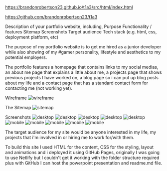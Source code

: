 https://brandonrobertson23.github.io/t1a3/src/html/index.html

https://github.com/brandonrobertson23/t1a3

Description of your portfolio website, including,
    Purpose
    Functionality / features
    Sitemap
    Screenshots
    Target audience
    Tech stack (e.g. html, css, deployment platform, etc)

The purpose of my portfolio website is to get me hired as a junior developer while also showing of my #gamer personality, lifestyle and aesthetics to my potential employers.

The portfolio features a homepage that contains links to my social medias, an about me page that explains a little about me, a projects page that shows previous projects I have worked on, a blog page so i can put up blog posts about my life and a contact page that has a standard contact form for contacting me (not working yet).

Wireframe
![wireframe](./docs/SiteWireframe.png)

The Sitemap
![sitemap](./docs/Sitemap.png)

Screenshots
![desktop](./docs/DesktopHome.png)
![desktop](./docs/DesktopAbout.png)
![desktop](./docs/DesktopProject.png)
![desktop](./docs/DesktopBlog.png)
![desktop](./docs/DesktopContact.png)
![mobile](./docs/MobileHome.png)
![mobile](./docs/MobileAbout.png)
![mobile](./docs/MobileProject.png)
![mobile](./docs/MobileBlog.png)
![mobile](./docs/MobileContact.png)


The target audience for my site would be anyone interested in my life, my projects that i'm involved in or hiring me to work for/with them.

To build this site I used HTML for the content, CSS for the styling, layout and animations and i deployed it using GitHub Pages, originally I was going to use Netlify but I couldn't get it working with the folder structure required plus with GitHub I can host the powerpoint presentation and readme.md file.